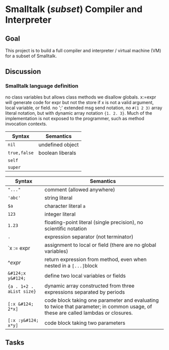 # Smalltalk (*subset*) Compiler and Interpreter

## Goal

This project is to build a full compiler and interpreter / virtual machine (VM) for a subset of Smalltalk.



## Discussion

### Smalltalk language definition

no class variables but allows class methods
we disallow globals. x:=expr will generate code for expr but not the store if x is not a valid argument, local variable, or field. no ';' extended msg send notation, no `#(1 2 3)` array literal notation, but with dynamic array notation `{1. 2. 3}`. Much of the implementation is not exposed to the programmer, such as method invocation contexts.

| Syntax | Semantics |
|--------|--------|
|  `nil` | undefined object |
|`true,false`|boolean liberals|
|`self`||
|`super`||

| Syntax | Semantics |
|--------|--------|
|`"..."`|comment (allowed anywhere)|
|`'abc'`|string literal|
|`$a`|character literal `a`|
|`123`|integer literal|
|`1.23`|floating-point literal (single precision), no scientific notation|
|`.`|expression separator (not terminator)|
|`x := expr|assignment to local or field (there are no global variables)|
|^<i>expr</i>|return expression from method, even when nested in a `[...]`block|
|`&#124;x y&#124;`|define two local variables or fields|
|`{a . 1+2 . aList size}`|dynamic array constructed from three expressions separated by periods|
|`[:x &#124; 2*x]`|code block taking one parameter and evaluating to twice that parameter; in common usage, of these are called lambdas or closures.|
|`[:x :y&#124; x*y]`|code block taking two parameters|


## Tasks

